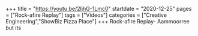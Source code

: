 +++
title = "https://youtu.be/2IjhG-1Lmc0"
startdate = "2020-12-25"
pages = ["Rock-afire Replay"]
tags = ["Videos"]
categories = ["Creative Engineering","ShowBiz Pizza Place"]
+++
Rock-afire Replay- Aammoorree but its
